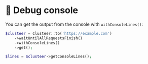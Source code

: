# 🐞 Debug console

You can get the output from the console with `withConsoleLines()`:

```php
$clusteer = Clusteer::to('https://example.com')
    ->waitUntilAllRequestsFinish()
    ->withConsoleLines()
    ->get();
```

```php
$lines = $clusteer->getConsoleLines();
```
